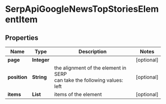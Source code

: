 # SerpApiGoogleNewsTopStoriesElementItem


## Properties

| Name | Type | Description | Notes |
|------------ | ------------- | ------------- | -------------|
**page** | **Integer** |  |[optional]|
**position** | **String** | the alignment of the element in SERP<br>can take the following values:<br>left |[optional]|
**items** | **List<TopStoriesElement>** | items of the element |[optional]|